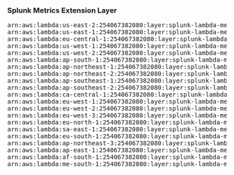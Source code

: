 <h3>Splunk Metrics Extension Layer</h3>

<pre>
arn:aws:lambda:us-east-2:254067382080:layer:splunk-lambda-metrics:16
arn:aws:lambda:us-east-1:254067382080:layer:splunk-lambda-metrics:3
arn:aws:lambda:eu-central-1:254067382080:layer:splunk-lambda-metrics:3
arn:aws:lambda:us-west-1:254067382080:layer:splunk-lambda-metrics:3
arn:aws:lambda:us-west-2:254067382080:layer:splunk-lambda-metrics:3
arn:aws:lambda:ap-south-1:254067382080:layer:splunk-lambda-metrics:3
arn:aws:lambda:ap-northeast-1:254067382080:layer:splunk-lambda-metrics:3
arn:aws:lambda:ap-northeast-2:254067382080:layer:splunk-lambda-metrics:3
arn:aws:lambda:ap-southeast-1:254067382080:layer:splunk-lambda-metrics:3
arn:aws:lambda:ap-southeast-2:254067382080:layer:splunk-lambda-metrics:3
arn:aws:lambda:ca-central-1:254067382080:layer:splunk-lambda-metrics:3
arn:aws:lambda:eu-west-1:254067382080:layer:splunk-lambda-metrics:3
arn:aws:lambda:eu-west-2:254067382080:layer:splunk-lambda-metrics:3
arn:aws:lambda:eu-west-3:254067382080:layer:splunk-lambda-metrics:3
arn:aws:lambda:eu-north-1:254067382080:layer:splunk-lambda-metrics:3
arn:aws:lambda:sa-east-1:254067382080:layer:splunk-lambda-metrics:3
arn:aws:lambda:eu-south-1:254067382080:layer:splunk-lambda-metrics:3
arn:aws:lambda:ap-northeast-3:254067382080:layer:splunk-lambda-metrics:3
arn:aws:lambda:ap-east-1:254067382080:layer:splunk-lambda-metrics:3
arn:aws:lambda:af-south-1:254067382080:layer:splunk-lambda-metrics:3
arn:aws:lambda:me-south-1:254067382080:layer:splunk-lambda-metrics:3
</pre>
